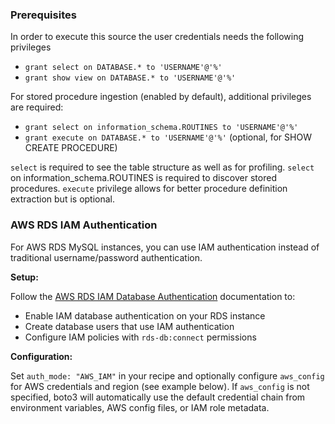 ### Prerequisites

In order to execute this source the user credentials needs the following privileges

- `grant select on DATABASE.* to 'USERNAME'@'%'`
- `grant show view on DATABASE.* to 'USERNAME'@'%'`

For stored procedure ingestion (enabled by default), additional privileges are required:

- `grant select on information_schema.ROUTINES to 'USERNAME'@'%'`
- `grant execute on DATABASE.* to 'USERNAME'@'%'` (optional, for SHOW CREATE PROCEDURE)

`select` is required to see the table structure as well as for profiling.
`select` on information_schema.ROUTINES is required to discover stored procedures.
`execute` privilege allows for better procedure definition extraction but is optional.

### AWS RDS IAM Authentication

For AWS RDS MySQL instances, you can use IAM authentication instead of traditional username/password authentication.

**Setup:**

Follow the [AWS RDS IAM Database Authentication](https://docs.aws.amazon.com/AmazonRDS/latest/UserGuide/UsingWithRDS.IAMDBAuth.html) documentation to:

- Enable IAM database authentication on your RDS instance
- Create database users that use IAM authentication
- Configure IAM policies with `rds-db:connect` permissions

**Configuration:**

Set `auth_mode: "AWS_IAM"` in your recipe and optionally configure `aws_config` for AWS credentials and region (see example below). If `aws_config` is not specified, boto3 will automatically use the default credential chain from environment variables, AWS config files, or IAM role metadata.
